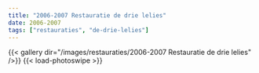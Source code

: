 ```yaml
---
title: "2006-2007 Restauratie de drie lelies"
date: 2006-2007
tags: ["restauraties", "de-drie-lelies"]
---
```


{{< gallery dir="/images/restauraties/2006-2007 Restauratie de drie lelies" />}}
{{< load-photoswipe >}}